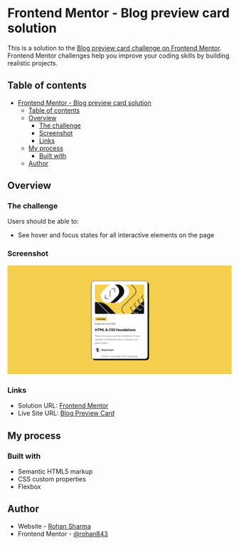 # Frontend Mentor - Blog preview card solution

This is a solution to the [Blog preview card challenge on Frontend Mentor](https://www.frontendmentor.io/challenges/blog-preview-card-ckPaj01IcS). Frontend Mentor challenges help you improve your coding skills by building realistic projects.

## Table of contents

- [Frontend Mentor - Blog preview card solution](#frontend-mentor---blog-preview-card-solution)
  - [Table of contents](#table-of-contents)
  - [Overview](#overview)
    - [The challenge](#the-challenge)
    - [Screenshot](#screenshot)
    - [Links](#links)
  - [My process](#my-process)
    - [Built with](#built-with)
  - [Author](#author)

## Overview

### The challenge

Users should be able to:

- See hover and focus states for all interactive elements on the page

### Screenshot

![Screenshot](./screenshot.jpg)

### Links

- Solution URL: [Frontend Mentor](https://www.frontendmentor.io/solutions/blog-preview-card-YLGFd84YlK)
- Live Site URL: [Blog Preview Card](https://rohan843-blog-preview-card.netlify.app/)

## My process

### Built with

- Semantic HTML5 markup
- CSS custom properties
- Flexbox

## Author

- Website - [Rohan Sharma](https://rohan843.netlify.app)
- Frontend Mentor - [@rohan843](https://www.frontendmentor.io/profile/rohan843)

